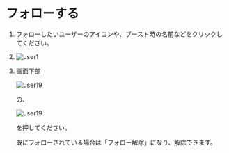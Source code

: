 # フォローする

1. フォローしたいユーザーのアイコンや、ブースト時の名前などをクリックしてください。
2. ![user1](https://dl.thedesk.top/media/user1.PNG)
3. 画面下部  

   ![user19](https://dl.thedesk.top/media/user19.PNG)  

   の、  

   ![user19](https://dl.thedesk.top/media/user21.PNG) 

   を押してください。  

   既にフォローされている場合は「フォロー解除」になり、解除できます。

